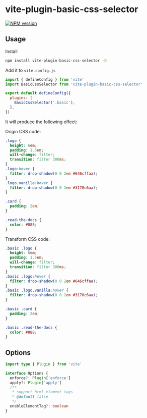 # vite-plugin-basic-css-selector

[![NPM version](https://img.shields.io/npm/v/vite-plugin-basic-css-selector?color=a1b858&label=)](https://www.npmjs.com/package/vite-plugin-basic-css-selector)

## Usage

Install 
```bash
npm install vite-plugin-basic-css-selector -D
```

Add it to `vite.config.js`

```js
import { defineConfig } from 'vite'
import BasicCssSelector from 'vite-plugin-basic-css-selector'

export default defineConfig({
  plugins: [
    BasicCssSelector('.basic'),
  ],
})
```
It will produce the following effect:

Origin CSS code:
```css
.logo {
  height: 6em;
  padding: 1.5em;
  will-change: filter;
  transition: filter 300ms;
}
.logo:hover {
  filter: drop-shadow(0 0 2em #646cffaa);
}
.logo.vanilla:hover {
  filter: drop-shadow(0 0 2em #3178c6aa);
}

.card {
  padding: 2em;
}

.read-the-docs {
  color: #888;
}
```
Transform CSS code: 
```css
.basic .logo {
  height: 6em;
  padding: 1.5em;
  will-change: filter;
  transition: filter 300ms;
}
.basic .logo:hover {
  filter: drop-shadow(0 0 2em #646cffaa);
}
.basic .logo.vanilla:hover {
  filter: drop-shadow(0 0 2em #3178c6aa);
}

.basic .card {
  padding: 2em;
}

.basic .read-the-docs {
  color: #888;
}
```

## Options
```ts
import type { Plugin } from 'vite'

interface Options {
  enforce?: Plugin['enforce']
  apply?: Plugin['apply']
  /**
   * support html element tags
   * @default false
   */
  enableElementTag?: boolean
}
```
